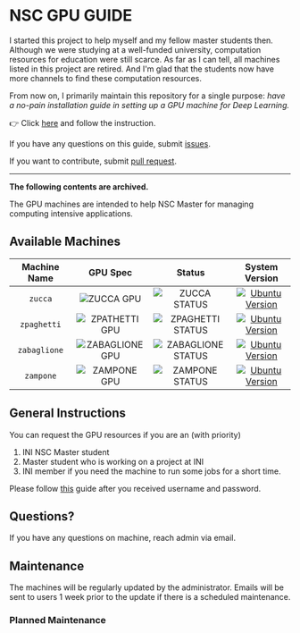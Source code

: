 # NSC GPU GUIDE

I started this project to help myself and my fellow master students then.
Although we were studying at a well-funded university, computation resources
for education were still scarce.
As far as I can tell, all machines listed in this project are retired.
And I'm glad that the students now have more channels to find these computation resources.

From now on, I primarily maintain this repository for a single purpose:
_have a no-pain installation guide in setting up a GPU machine for Deep Learning._

👉 Click [here](./Admin-Guide.md) and follow the instruction.

If you have any questions on this guide, submit [issues](https://github.com/duguyue100/NSC-GPU-GUIDE/issues).

If you want to contribute, submit [pull request](https://github.com/duguyue100/NSC-GPU-GUIDE/pulls).

---

__The following contents are archived.__

The GPU machines are intended to help NSC Master for managing computing
intensive applications.

## Available Machines

|Machine Name|GPU Spec|Status|System Version|
|:----------:|:------:|:----:|:------------:|
|`zucca`|![ZUCCA GPU](https://img.shields.io/badge/GPU-TITAN%20X-%23ff0090.svg)|![ZUCCA STATUS](https://img.shields.io/badge/STATUS-OFF-brightgreen.svg)|[![Ubuntu Version](https://img.shields.io/badge/Ubuntu%20Server-18.04-yellowgreen.svg)](https://launchpad.net/ubuntu/+mirror/releases.ubuntu.csg.uzh.ch-releases)|
|`zpaghetti`|![ZPATHETTI GPU](https://img.shields.io/badge/GPU-TITAN%20X-%23ff0090.svg)|![ZPAGHETTI STATUS](https://img.shields.io/badge/STATUS-ON-brightgreen.svg)|[![Ubuntu Version](https://img.shields.io/badge/Ubuntu%20Server-18.04-yellowgreen.svg)](https://launchpad.net/ubuntu/+mirror/releases.ubuntu.csg.uzh.ch-releases)|
|`zabaglione`|![ZABAGLIONE GPU](https://img.shields.io/badge/GPU-GTX%201080-%23ff0090.svg)|![ZABAGLIONE STATUS](https://img.shields.io/badge/STATUS-ON-brightgreen.svg)|[![Ubuntu Version](https://img.shields.io/badge/Ubuntu%20Server-16.04-yellowgreen.svg)](https://launchpad.net/ubuntu/+mirror/releases.ubuntu.csg.uzh.ch-releases)|
|`zampone`|![ZAMPONE GPU](https://img.shields.io/badge/GPU-GTX%201080-%23ff0090.svg)|![ZAMPONE STATUS](https://img.shields.io/badge/STATUS-ON-brightgreen.svg)|[![Ubuntu Version](https://img.shields.io/badge/Ubuntu%20Server-16.04-yellowgreen.svg)](https://launchpad.net/ubuntu/+mirror/releases.ubuntu.csg.uzh.ch-releases)|


## General Instructions

You can request the GPU resources if you are an (with priority)

1. INI NSC Master student
2. Master student who is working on a project at INI
3. INI member if you need the machine to run some jobs for a short time.

Please follow [this](./User-Guide.md) guide after you received username and password.

## Questions?

If you have any questions on machine, reach admin via email.

## Maintenance

The machines will be regularly updated by the administrator.
Emails will be sent to users 1 week prior to the update if there is a scheduled
maintenance.

### Planned Maintenance
